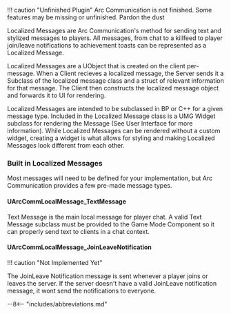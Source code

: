 !!! caution "Unfinished Plugin"
    Arc Communication is not finished.  Some features may be missing or unfinished.  Pardon the dust

Localized Messages are Arc Communication's method for sending text and stylized messages to players.  All messages, from chat to a killfeed to player join/leave notifications to achievement toasts can be represented as a Localized Message.

Localized Messages are a UObject that is created on the client per-message.  When a Client recieves a localized message, the Server sends it a Subclass of the localized message class and a struct of relevant information for that message.  The Client then constructs the localized message object and forwards it to UI for rendering. 

Localized Messages are intended to be subclassed in BP or C++ for a given message type.  Included in the Localized Message class is a UMG Widget subclass for rendering the Message (See User Interface for more information).  While Localized Messages can be rendered without a custom widget, creating a widget is what allows for styling and making Localized Messages look different from each other.

### Built in Localized Messages

Most messages will need to be defined for your implementation, but Arc Communication provides a few pre-made message types.  

#### UArcCommLocalMessage_TextMessage

Text Message is the main local message for player chat.  A valid Text Message subclass must be provided to the Game Mode Component so it can properly send text to clients in a chat context.

#### UArcCommLocalMessage_JoinLeaveNotification

!!! caution "Not Implemented Yet"

The JoinLeave Notification message is sent whenever a player joins or leaves the server.  If the server doesn't have a valid JoinLeave notification message, it wont send the notifications to everyone.  



--8<-- "includes/abbreviations.md"